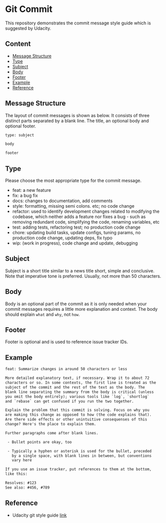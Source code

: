 # Git Commit

This repository demonstrates the commit message style guide which is suggested by Udacity.  

## Content

- [Message Structure](#Message-Structure)
- [Type](#Type)
- [Subject](#Subject)
- [Body](#Body)
- [Footer](#Footer)
- [Example](#Example)
- [Reference](#Reference)


## Message Structure

The layout of commit messages is shown as below. It consists of three distinct parts separated by a blank line. The title, an optional body and optional footer.  
```txt
type: subject

body

footer
```

## Type

Please choose the most appropriate type for the commit message.
- feat: a new feature
- fix: a bug fix
- docs: changes to documentation, add comments
- style: formatting, missing semi colons. etc; no code change
- refactor: used to identify development changes related to modifying the codebase, which neither adds a feature nor fixes a bug - such as removing redundant code, simplifying the code, renaming variables, etc
- test: adding tests, refactoring test; no production code change
- chore: updating build tasks, update configs, tuning params, no production code change, updating deps, fix typo
- wip: (work in progress), code change and update, debugging

## Subject

Subject is a short title similar to a news title short, simple and conclusive. Note that imperative tone is preferred. Usually, not more than 50 characters.  

## Body

Body is an optional part of the commit as it is only needed when your commit messages requires a little more explanation and context. The body should explain `what` and `why`, not `how`.  

## Footer

Footer is optional and is used to reference issue tracker IDs.  

## Example

```txt
feat: Summarize changes in around 50 characters or less

More detailed explanatory text, if necessary. Wrap it to about 72
characters or so. In some contexts, the first line is treated as the
subject of the commit and the rest of the text as the body. The
blank line separating the summary from the body is critical (unless
you omit the body entirely); various tools like `log`, `shortlog`
and `rebase` can get confused if you run the two together.

Explain the problem that this commit is solving. Focus on why you
are making this change as opposed to how (the code explains that).
Are there side effects or other unintuitive consequenses of this
change? Here's the place to explain them.

Further paragraphs come after blank lines.

 - Bullet points are okay, too

 - Typically a hyphen or asterisk is used for the bullet, preceded
   by a single space, with blank lines in between, but conventions
   vary here

If you use an issue tracker, put references to them at the bottom,
like this:

Resolves: #123
See also: #456, #789
```

## Reference

- Udacity git style guide [link](https://udacity.github.io/git-styleguide/)
